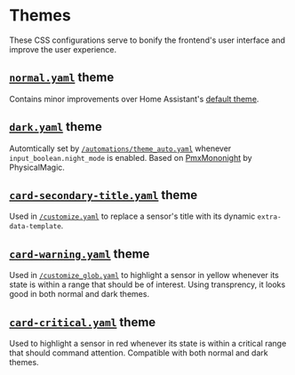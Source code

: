 # Themes

These CSS configurations serve to bonify the frontend's user interface and improve the user experience.


## [`normal.yaml`](normal.yaml) theme

Contains minor improvements over Home Assistant's [default theme](https://github.com/home-assistant/home-assistant-polymer/blob/master/src/resources/ha-style.html).


## [`dark.yaml`](dark.yaml) theme

Automtically set by [`/automations/theme_auto.yaml`](../automations/theme_auto.yaml) whenever `input_boolean.night_mode` is enabled. Based on [PmxMononight](https://community.home-assistant.io/t/share-your-themes/22018/38) by PhysicalMagic.


## [`card-secondary-title.yaml`](card-secondary-title.yaml) theme

Used in [`/customize.yaml`](../customize.yaml) to replace a sensor's title with its dynamic `extra-data-template`.


## [`card-warning.yaml`](card-warning.yaml) theme

Used in [`/customize_glob.yaml`](../customize_glob.yaml) to highlight a sensor in yellow whenever its state is within a range that should be of interest. Using transprency, it looks good in both normal and dark themes.


## [`card-critical.yaml`](card-critical.yaml) theme

Used to highlight a sensor in red whenever its state is within a critical range that should command attention. Compatible with both normal and dark themes.
